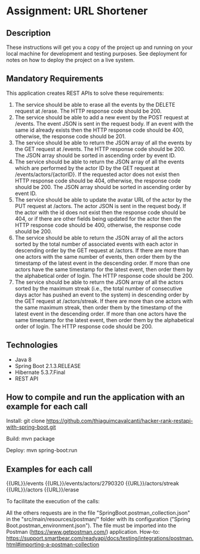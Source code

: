 # Assignment: URL Shortener

## Description

These instructions will get you a copy of the project up and running on your local machine for development and testing purposes. See deployment for notes on how to deploy the project on a live system.

## Mandatory Requirements

This application creates REST APIs to solve these requirements:

1. The service should be able to erase all the events by the DELETE request at /erase. The HTTP response code should be 200.
2. The service should be able to add a new event by the POST request at /events. The event JSON is sent in the request body. If an event with the same id already exists then the HTTP response code should be 400, otherwise, the response code should be 201.
3. The service should be able to return the JSON array of all the events by the GET request at /events. The HTTP response code should be 200. The JSON array should be sorted in ascending order by event ID.
4. The service should be able to return the JSON array of all the events which are performed by the actor ID by the GET request at /events/actors/{actorID}. If the requested actor does not exist then HTTP response code should be 404, otherwise, the response code should be 200. The JSON array should be sorted in ascending order by event ID.
5. The service should be able to update the avatar URL of the actor by the PUT request at /actors. The actor JSON is sent in the request body. If the actor with the id does not exist then the response code should be 404, or if there are other fields being updated for the actor then the HTTP response code should be 400, otherwise, the response code should be 200.
6. The service should be able to return the JSON array of all the actors sorted by the total number of associated events with each actor in descending order by the GET request at /actors. If there are more than one actors with the same number of events, then order them by the timestamp of the latest event in the descending order. If more than one actors have the same timestamp for the latest event, then order them by the alphabetical order of login. The HTTP response code should be 200.
7. The service should be able to return the JSON array of all the actors sorted by the maximum streak (i.e., the total number of consecutive days actor has pushed an event to the system) in descending order by the GET request at /actors/streak. If there are more than one actors with the same maximum streak, then order them by the timestamp of the latest event in the descending order. If more than one actors have the same timestamp for the latest event, then order them by the alphabetical order of login. The HTTP response code should be 200.

## Technologies

- Java 8
- Spring Boot 2.1.3.RELEASE
- Hibernate 5.3.7.Final
- REST API

## How to compile and run the application with an example for each call

Install: git clone https://github.com/thiaguimcavalcanti/hacker-rank-restapi-with-spring-boot.git

Build: mvn package

Deploy: mvn spring-boot:run

## Examples for each call

{{URL}}/events
{{URL}}/events/actors/2790320
{{URL}}/actors/streak
{{URL}}/actors
{{URL}}/erase

To facilitate the execution of the calls:

All the others requests are in the file "SpringBoot.postman_collection.json" in the "src/main/resources/postman/" folder with its configuration ("Spring Boot.postman_environment.json").
The file must be imported into the Postman (https://www.getpostman.com/) application. 
How-to: https://support.smartbear.com/readyapi/docs/testing/integrations/postman.html#importing-a-postman-collection